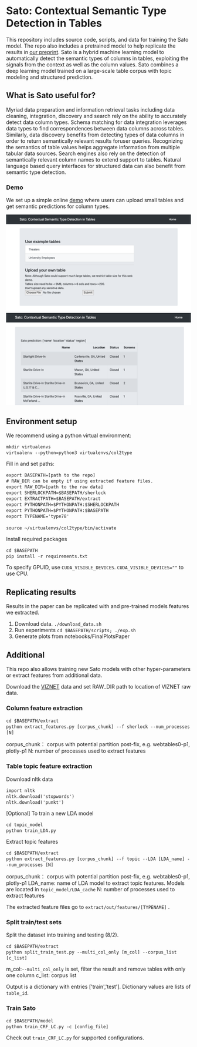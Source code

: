 # Sato: Contextual Semantic Type Detection in Tables 
This repository includes source code, scripts, and data for training the Sato model.  The repo also includes a pretrained  model to help replicate the results in [our preprint](https://arxiv.org/abs/1911.06311).  Sato is a hybrid machine learning model to automatically detect the semantic types of columns in tables, exploiting the signals from the context as well as the column values. Sato combines a deep learning model trained on a large-scale table corpus with topic modeling and structured prediction. 

## What is Sato useful for?
Myriad data preparation and information retrieval tasks including data cleaning, integration, discovery and search rely
on the ability to accurately detect data column types. Schema matching for data integration leverages data types to find correspondences between data columns across tables. Similarly, data discovery benefits from detecting types of data
columns in order to return semantically relevant results foruser queries. Recognizing the semantics of table values helps aggregate information from multiple tabular data sources. Search engines also rely on the detection of semantically relevant column names to extend support to tables. Natural language based query interfaces for structured data can also benefit from semantic type detection. 

### Demo
We set up a simple online [demo](http://18.191.96.23:5000/) where users can upload small tables and get semantic predictions for column types.

![screenshot1](./demo/screenshots/1.png)
![screenshot2](./demo/screenshots/2.png)

## 
## Environment setup
We recommend using a python virtual environment:
```
mkdir virtualenvs
virtualenv --python=python3 virtualenvs/col2type
```
Fill in and set paths:
```
export BASEPATH=[path to the repo]
# RAW_DIR can be empty if using extracted feature files.
export RAW_DIR=[path to the raw data]
export SHERLOCKPATH=$BASEPATH/sherlock
export EXTRACTPATH=$BASEPATH/extract
export PYTHONPATH=$PYTHONPATH:$SHERLOCKPATH
export PYTHONPATH=$PYTHONPATH:$BASEPATH
export TYPENAME='type78' 

source ~/virtualenvs/col2type/bin/activate
```
Install required packages
```
cd $BASEPATH
pip install -r requirements.txt
```
To specify GPUID, use `CUDA_VISIBLE_DEVICES`. `CUDA_VISIBLE_DEVICES=""` to use CPU.

## Replicating results
Results in the paper can be replicated with and pre-trained models features we extracted.

1. Download data.
`./download_data.sh`
2. Run experiments
`cd $BASEPATH/scripts; ./exp.sh`
3. Generate plots from notebooks/FinalPlotsPaper


##  Additional 
This repo also allows training new Sato models with other hyper-parameters or extract features from additional data.


Download the [VIZNET]([https://github.com/mitmedialab/viznet](https://github.com/mitmedialab/viznet)) data and set RAW_DIR path to location of VIZNET raw data.

### Column feature extraction
```
cd $BASEPATH/extract
python extract_features.py [corpus_chunk] --f sherlock --num_processes [N]
```
corpus_chunk： corpus with potential partition post-fix, e.g. webtables0-p1, plotly-p1
N: number of processes used to extract features

### Table topic feature extraction
Download nltk data
```
import nltk
nltk.download('stopwords')
nltk.download('punkt')
```
[Optional] To train a new LDA model
```
cd topic_model
python train_LDA.py 
```
Extract topic features
```
cd $BASEPATH/extract
python extract_features.py [corpus_chunk] --f topic --LDA [LDA_name] --num_processes [N]
```
corpus_chunk： corpus with potential partition post-fix, e.g. webtables0-p1, plotly-p1
LDA_name: name of LDA model to extract topic features. Models are located in `topic_model/LDA_cache`
N: number of processes used to extract features

The extracted feature files go to `extract/out/features/[TYPENAME]` . 

### Split train/test sets

Split the dataset into training and testing (8/2). 

```
cd $BASEPATH/extract
python split_train_test.py --multi_col_only [m_col] --corpus_list [c_list]
```
m_col:`--multi_col_only` is set, filter the result and remove tables with only one column
c_list: corpus list 

Output is a dictionary with entries ['train','test'].  Dictionary values are lists of `table_id`.


### Train Sato
```
cd $BASEPATH/model
python train_CRF_LC.py -c [config_file]
```
Check out `train_CRF_LC.py` for supported configurations.
